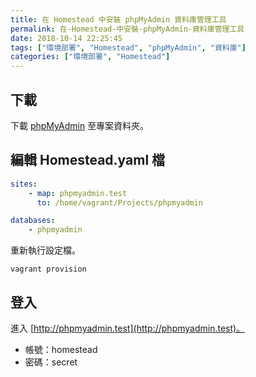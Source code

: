 ```yaml
---
title: 在 Homestead 中安裝 phpMyAdmin 資料庫管理工具
permalink: 在-Homestead-中安裝-phpMyAdmin-資料庫管理工具
date: 2018-10-14 22:25:45
tags: ["環境部署", "Homestead", "phpMyAdmin", "資料庫"]
categories: ["環境部署", "Homestead"]
---
```


## 下載

下載 [phpMyAdmin](https://www.phpmyadmin.net/) 至專案資料夾。

## 編輯 Homestead.yaml 檔

```YAML
sites:
    - map: phpmyadmin.test
      to: /home/vagrant/Projects/phpmyadmin

databases:
    - phpmyadmin
```

重新執行設定檔。

```CMD
vagrant provision
```

## 登入

進入 [http://phpmyadmin.test](http://phpmyadmin.test)。

- 帳號：homestead
- 密碼：secret
